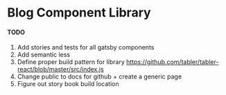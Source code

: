# Blog Component Library
#### TODO
1) Add stories and tests for all gatsby components
2) Add semantic less
3) Define proper build pattern for library https://github.com/tabler/tabler-react/blob/master/src/index.js
4) Change public to docs for github + create a generic page
5) Figure out story book build location